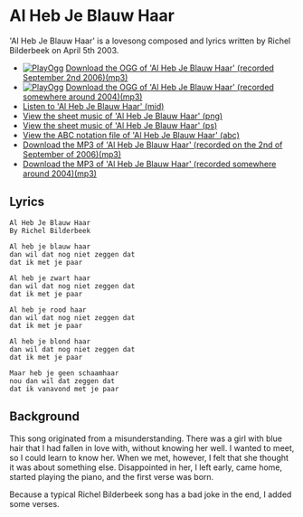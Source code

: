 # Al Heb Je Blauw Haar

'Al Heb Je Blauw Haar' is a lovesong composed and lyrics written
by Richel Bilderbeek on April 5th 2003.

 * [![PlayOgg](http://static.fsf.org/playogg/Play_ogg_80x15.png "I support PlayOgg!")](http://playogg.org) [Download the OGG of 'Al Heb Je Blauw Haar' (recorded September 2nd 2006)(mp3)](http://www.richelbilderbeek.nl/CD06_14AlHebJeBlauwHaar20060902.mp3)
 * [![PlayOgg](http://static.fsf.org/playogg/Play_ogg_80x15.png "I support PlayOgg!")](http://playogg.org) [Download the OGG of 'Al Heb Je Blauw Haar' (recorded somewhere around 2004)(mp3)](http://www.richelbilderbeek.nl/CD03_01AlHebJeBlauwHaar.ogg)
 * [Listen to 'Al Heb Je Blauw Haar' (mid)](http://www.richelbilderbeek.nl/SongAlHebJeBlauwHaar.mid)
 * [View the sheet music of 'Al Heb Je Blauw Haar' (png)](AlHebJeBlauwHaar.png)
 * [View the sheet music of 'Al Heb Je Blauw Haar' (ps)](AlHebJeBlauwHaar.ps)
 * [View the ABC notation file of 'Al Heb Je Blauw Haar' (abc)](AlHebJeBlauwHaar.abc)
 * [Download the MP3 of 'Al Heb Je Blauw Haar' (recorded on the 2nd of September of 2006)(mp3)](http://www.richelbilderbeek.nl/CD06_14AlHebJeBlauwHaar20060902.mp3)
 * [Download the MP3 of 'Al Heb Je Blauw Haar' (recorded somewhere around 2004)(mp3)](http://www.richelbilderbeek.nl/CD03_01AlHebJeBlauwHaar.mp3)

## Lyrics

```
Al Heb Je Blauw Haar
By Richel Bilderbeek

Al heb je blauw haar
dan wil dat nog niet zeggen dat
dat ik met je paar

Al heb je zwart haar
dan wil dat nog niet zeggen dat
dat ik met je paar

Al heb je rood haar
dan wil dat nog niet zeggen dat
dat ik met je paar

Al heb je blond haar
dan wil dat nog niet zeggen dat
dat ik met je paar

Maar heb je geen schaamhaar
nou dan wil dat zeggen dat
dat ik vanavond met je paar
```

## Background

This song originated from a misunderstanding. There was a girl with
blue hair that I had fallen in love with, without knowing her well.
I wanted to meet, so I could learn to know her. When we met, however,
I felt that she thought it was about something else. Disappointed in her, I
left early, came home, started playing the piano, and the first verse
was born.

Because a typical Richel Bilderbeek song has a bad joke in the end,
I added some verses.
